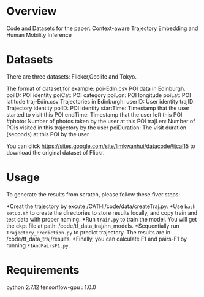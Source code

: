 # Overview
Code and Datasets for the paper: Context-aware Trajectory Embedding and Human Mobility Inference

# Datasets

There are three datasets: Flicker,Geolife and Tokyo.

The format of dataset,for example:
            poi-Edin.csv POI data in Edinburgh.
                  poiID: POI identity
                  poiCat: POI category
                  poiLon: POI longitude
                  poiLat: POI latitude
            traj-Edin.csv Trajectories in Edinburgh.
                  userID: User identity
                  trajID: Trajectory identity
                  poiID: POI identity
                  startTime: Timestamp that the user started to visit this POI
                  endTime: Timestamp that the user left this POI
                  #photo: Number of photos taken by the user at this POI
                  trajLen: Number of POIs visited in this trajectory by the user
                  poiDuration: The visit duration (seconds) at this POI by the user

 You can click https://sites.google.com/site/limkwanhui/datacode#ijcai15 to download the original dataset of Flickr.

# Usage
To generate the results from scratch, please follow these fiver steps:

*Creat the trajectory by excute /CATHI/code/data/createTraj.py.
*Use `bash setup.sh` to create the directories to store results locally, and copy train and test data with proper naming.
*Run `train.py` to train the model. You will get the ckpt file at path: /code/tf_data_traj/nn_models.
*Sequentially run `Trajectory_Prediction.py` to predict trajectory. The results are in /code/tf_data_traj/results.
*Finally, you can calculate F1 and pairs-F1 by running `F1AndPairsF1.py`.

# Requirements

python:2.7.12
tensorflow-gpu : 1.0.0